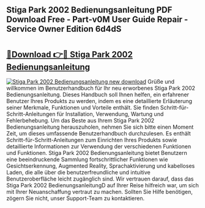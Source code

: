 ## Stiga Park 2002 Bedienungsanleitung PDF Download Free - Part-v0M User Guide Repair - Service Owner Edition 6d4dS

# <h2><a href="http://df54o26.blite.top/?on=Stiga+Park+2002+Bedienungsanleitung">🔗Download 👉🔴 Stiga Park 2002 Bedienungsanleitung</a></h2>

[![Stiga Park 2002 Bedienungsanleitung new download](https://i.imgur.com/lujVjoI.png)](http://df54o26.blite.top/?on=Stiga+Park+2002+Bedienungsanleitung)
Grüße und willkommen im Benutzerhandbuch für Ihr neu erworbenes Stiga Park 2002 Bedienungsanleitung. Dieses Handbuch soll Ihnen helfen, ein erfahrener Benutzer Ihres Produkts zu werden, indem es eine detaillierte Erläuterung seiner Merkmale, Funktionen und Vorteile enthält. Sie finden Schritt-für-Schritt-Anleitungen für Installation, Verwendung, Wartung und Fehlerbehebung. Um das Beste aus Ihrem Stiga Park 2002 Bedienungsanleitung herauszuholen, nehmen Sie sich bitte einen Moment Zeit, um dieses umfassende Benutzerhandbuch durchzulesen. Es enthält Schritt-für-Schritt-Anleitungen zum Einrichten Ihres Produkts sowie detaillierte Informationen zur Verwendung der verschiedenen Funktionen und Funktionen. Stiga Park 2002 Bedienungsanleitung bietet Benutzern eine beeindruckende Sammlung fortschrittlicher Funktionen wie Gesichtserkennung, Augmented Reality, Sprachaktivierung und kabelloses Laden, die alle über die benutzerfreundliche und intuitive Benutzeroberfläche leicht zugänglich sind. Wir vertrauen darauf, dass das Stiga Park 2002 BedienungsanleitungD auf Ihrer Reise hilfreich war, um sich mit Ihrer Neuanschaffung vertraut zu machen. Sollten Sie Hilfe benötigen, zögern Sie nicht, unser Support-Team zu kontaktieren.
